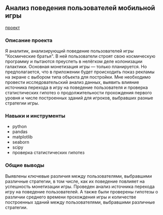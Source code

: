 ##  Анализ поведения пользователей мобильной игры
[проект](https://github.com/Tushkin99/Portfolio/blob/main/game_users_analysis/Анализ%20поведения%20пользователей%20мобильной%20игры.ipynb)
### Описание проекта
Я аналитик, анализирующий поведение пользователей игры "Космические братья". В ней пользователи строят свою космическую программу и пытаются преуспеть в нелёгком деле колонизации галактики. Основная монетизация игры — только планируется. Но предполагается, что в приложении будет происходить показ рекламы на экране с выбором типа объекта для постройки. Мне необходимо провести исследовательский анализ данных, выявить влияние источника перехода в игру на поведение пользователя и проверка статистических гипотез о продолжительности прохождения первого уровня и числе построенных зданий для игроков, выбравших разные стратегии игры.
### Навыки и инструменты
- python
- pandas
- matplotlib
- seaborn
- scipy
- проверка статистических гипотез
### Общие выводы 
Выявлены ключевые различия между пользователями, выбравшими различные стратегии, в том числе, как их поведение повлияет на успешность монетизации игры. Проведен анализ источника перехода игру на поведение пользователей. А также были проверены гипотезы о различии среднего времени прохождения игры и количестве построенных зданий между пользователями, выбравшими различные стратегии. 

